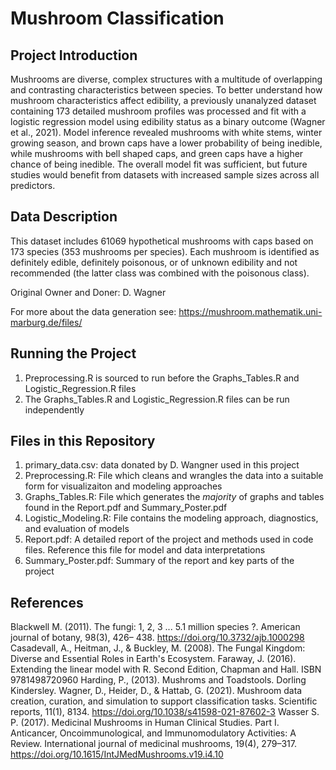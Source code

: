 # Mushroom Classification

## Project Introduction 

Mushrooms are diverse, complex structures with a multitude of overlapping and contrasting 
characteristics between species. To better understand how mushroom characteristics affect edibility, a 
previously unanalyzed dataset containing 173 detailed mushroom profiles was processed and fit with a 
logistic regression model using edibility status as a binary outcome (Wagner et al., 2021). Model 
inference revealed mushrooms with white stems, winter growing season, and brown caps have a lower
probability of being inedible, while mushrooms with bell shaped caps, and green caps have a higher 
chance of being inedible. The overall model fit was sufficient, but future studies would benefit from 
datasets with increased sample sizes across all predictors.

## Data Description

This dataset includes 61069 hypothetical mushrooms with caps based on 173 species (353 mushrooms
per species). Each mushroom is identified as definitely edible, definitely poisonous, or of
unknown edibility and not recommended (the latter class was combined with the poisonous class).

Original Owner and Doner: D. Wagner

For more about the data generation see: https://mushroom.mathematik.uni-marburg.de/files/

## Running the Project

1. Preprocessing.R is sourced to run before the Graphs_Tables.R and Logistic_Regression.R files
2. The Graphs_Tables.R and Logistic_Regression.R files can be run independently  

## Files in this Repository 
1. primary_data.csv: data donated by D. Wangner used in this project
2. Preprocessing.R: File which cleans and wrangles the data into a suitable form for visualizaiton and modeling approaches
3. Graphs_Tables.R: File which generates the *majority* of graphs and tables found in the Report.pdf and Summary_Poster.pdf
4. Logistic_Modeling.R: File contains the modeling approach, diagnostics, and evaluation of models
5. Report.pdf: A detailed report of the project and methods used in code files. Reference this file for model and data interpretations
6. Summary_Poster.pdf: Summary of the report and key parts of the project


## References

Blackwell M. (2011). The fungi: 1, 2, 3 ... 5.1 million species ?. American journal of botany, 98(3), 426–
438. https://doi.org/10.3732/ajb.1000298
Casadevall, A., Heitman, J., & Buckley, M. (2008). The Fungal Kingdom: Diverse and Essential Roles in 
Earth's Ecosystem.
Faraway, J. (2016). Extending the linear model with R. Second Edition, Chapman and Hall. ISBN 
9781498720960
Harding, P., (2013). Mushroms and Toadstools. Dorling Kindersley.
Wagner, D., Heider, D., & Hattab, G. (2021). Mushroom data creation, curation, and simulation to 
support classification tasks. Scientific reports, 11(1), 8134. https://doi.org/10.1038/s41598-021-87602-3
Wasser S. P. (2017). Medicinal Mushrooms in Human Clinical Studies. Part I. Anticancer, 
Oncoimmunological, and Immunomodulatory Activities: A Review. International journal of medicinal 
mushrooms, 19(4), 279–317. https://doi.org/10.1615/IntJMedMushrooms.v19.i4.10

